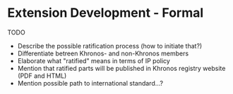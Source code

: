<!--
Copyright 2015-2021 The Khronos Group Inc.
SPDX-License-Identifier: CC-BY-4.0
-->

# Extension Development - Formal

TODO 

- Describe the possible ratification process (how to initiate that?) 
- Differentiate betreen Khronos- and non-Khronos members
- Elaborate what "ratified" means in terms of IP policy
- Mention that ratified parts will be published in Khronos registry website (PDF and HTML)
- Mention possible path to international standard...?
